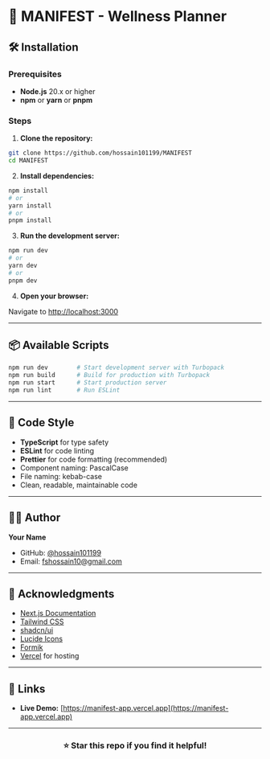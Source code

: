 # 🌟 MANIFEST - Wellness Planner

## 🛠️ Installation

### Prerequisites

- **Node.js** 20.x or higher
- **npm** or **yarn** or **pnpm**

### Steps

1. **Clone the repository:**

```bash
git clone https://github.com/hossain101199/MANIFEST
cd MANIFEST
```

2. **Install dependencies:**

```bash
npm install
# or
yarn install
# or
pnpm install
```

3. **Run the development server:**

```bash
npm run dev
# or
yarn dev
# or
pnpm dev
```

4. **Open your browser:**

Navigate to [http://localhost:3000](http://localhost:3000)

---

## 📦 Available Scripts

```bash
npm run dev        # Start development server with Turbopack
npm run build      # Build for production with Turbopack
npm run start      # Start production server
npm run lint       # Run ESLint
```

---

## 📝 Code Style

- **TypeScript** for type safety
- **ESLint** for code linting
- **Prettier** for code formatting (recommended)
- Component naming: PascalCase
- File naming: kebab-case
- Clean, readable, maintainable code

---

## 👨‍💻 Author

**Your Name**

- GitHub: [@hossain101199](https://github.com/hossain101199)
- Email: fshossain10@gmail.com

---

## 🙏 Acknowledgments

- [Next.js Documentation](https://nextjs.org/docs)
- [Tailwind CSS](https://tailwindcss.com/)
- [shadcn/ui](https://ui.shadcn.com/)
- [Lucide Icons](https://lucide.dev/)
- [Formik](https://formik.org/)
- [Vercel](https://vercel.com/) for hosting

---

## 🔗 Links

- **Live Demo:** [https://manifest-app.vercel.app](https://manifest-app.vercel.app)

---

<div align="center">
  
### ⭐ Star this repo if you find it helpful!

</div>
